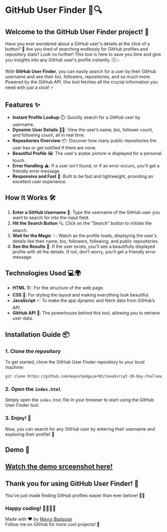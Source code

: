 # GitHub User Finder 🚀🔍

## Welcome to the **GitHub User Finder** project! 🌟

Have you ever wondered about a GitHub user's details at the click of a button? 🤔 Are you tired of searching endlessly for GitHub profiles and repository stats? Look no further! This tool is here to save you time and give you insights into any GitHub user's profile instantly. 🕒💥

With **GitHub User Finder**, you can easily search for a user by their GitHub username and see their bio, followers, repositories, and so much more. Powered by the GitHub API, this tool fetches all the crucial information you need with just a click! ⚡

## Features ✨

- **Instant Profile Lookup** ⏱️: Quickly search for a GitHub user by username.
- **Dynamic User Details** 🧑‍💻: View the user’s name, bio, follower count, and following count, all in real time.
- **Repositories Overview** 📦: Discover how many public repositories the user has or get notified if there are none.
- **Beautiful Profile** 🖼️: The user's avatar picture is displayed for a personal touch.
- **Error Handling** ⚠️: If a user isn't found, or if an error occurs, you'll get a friendly error message.
- **Responsive and Fast** 💨: Built to be fast and lightweight, providing an excellent user experience.

## How It Works 🛠️

1. **Enter a GitHub Username** 📝: Type the username of the GitHub user you want to search for into the input field.
2. **Hit the Search Button** 🔍: Click on the "Search" button to initiate the search.
3. **Wait for the Magic** ✨: Watch as the profile loads, displaying the user's details like their name, bio, followers, following, and public repositories.
4. **See the Results** 🎉: If the user exists, you'll see a beautifully displayed profile with all the details. If not, don’t worry, you’ll get a friendly error message.

## Technologies Used 💻🌍

- **HTML** 🏗️: For the structure of the web page.
- **CSS** 🎨: For styling the layout and making everything look beautiful.
- **JavaScript** ⚡: To make the app dynamic and fetch data from GitHub’s API.
- **GitHub API** 🔌: The powerhouse behind this tool, allowing you to retrieve user data.
  
## Installation Guide 📦

### 1. Clone the repository
To get started, clone the GitHub User Finder repository to your local machine:
```bash
git clone https://github.com/mayurbadgujar03/JavaScript-20-Day-Challenge-Building-20-Basic-Projects.git
```
### 2. Open the `index.html`
Simply open the `index.html` file in your browser to start using the GitHub User Finder tool.

### 3. Enjoy! 🎉
Now, you can search for any GitHub user by entering their username and exploring their profile! 🙌

## Demo 🎥
[Watch the demo srceenshot here!]([./GitHubUserFinder.png])
---

## Thank you for using **GitHub User Finder**! 🌟  
You’ve just made finding GitHub profiles easier than ever before! 🎉🚀

### Happy coding! 👨‍💻👩‍💻

Made with ❤️ by [Mayur Badgujar]([https://github.com/mayurbadgujar03])  
Follow me on GitHub for more cool projects! 🚀
